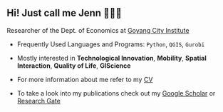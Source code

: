 ## Hi! Just call me Jenn 🙋🏻‍♀️

Researcher of the Dept. of Economics at [Goyang City Institute](https://www.goyang.re.kr/eng/introduce/01.php)

- Frequently Used Languages and Programs: `Python`, `QGIS`, `Gurobi`
- Mostly interested in **Technological Innovation**, **Mobility**, **Spatial Interaction**, **Quality of Life**, **GIScience**

- For more information about me refer to my [CV](https://github.com/gisyun/gisyun/blob/main/hyorimyun_0826.pdf)
- To take a look into my publications check out my [Google Scholar](https://scholar.google.com/citations?user=pxed0PUAAAAJ&hl=en&oi=ao) or [Research Gate](https://www.researchgate.net/profile/Hyorim-Yun-2)
